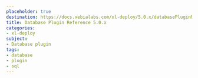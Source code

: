 ```yaml
---
placeholder: true
destination: https://docs.xebialabs.com/xl-deploy/5.0.x/databasePluginManual.html
title: Database Plugin Reference 5.0.x
categories: 
- xl-deploy
subject:
- Database plugin
tags:
- database
- plugin
- sql
---
```


